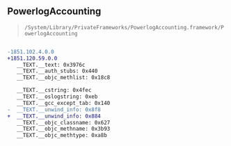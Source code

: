## PowerlogAccounting

> `/System/Library/PrivateFrameworks/PowerlogAccounting.framework/PowerlogAccounting`

```diff

-1851.102.4.0.0
+1851.120.59.0.0
   __TEXT.__text: 0x3976c
   __TEXT.__auth_stubs: 0x440
   __TEXT.__objc_methlist: 0x18c8

   __TEXT.__cstring: 0x4fec
   __TEXT.__oslogstring: 0xeb
   __TEXT.__gcc_except_tab: 0x140
-  __TEXT.__unwind_info: 0x8f8
+  __TEXT.__unwind_info: 0x884
   __TEXT.__objc_classname: 0x627
   __TEXT.__objc_methname: 0x3b93
   __TEXT.__objc_methtype: 0xa8b

```
